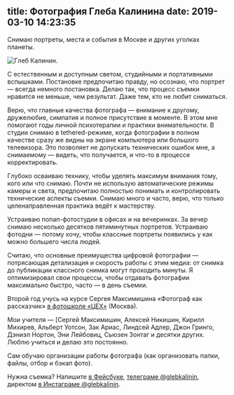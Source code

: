 title: Фотография Глеба Калинина
date: 2019-03-10 14:23:35
---

Снимаю портреты, места и события в Москве и других уголках планеты.

<img src="/images/20181008 gleb kalinin by olga kalinina.jpg" alt="Глеб Калинин." title="Глеб Калинин. Фото: Ольга Калинина" style="height: auto; max-width: 100%">

С естественным и доступным светом, студийными и портативными вспышками. Постановке предпочитаю правду, но осознаю, что портрет — всегда немного постановка. Делаю так, что процесс съемки нравится не меньше, чем результат. Даже тем, кто не любит сниматься.

Верю, что главные качества фотографа — внимание к другому, дружелюбие, симпатия и полное присутствие в моменте. В этом мне помогают годы личной психотерапии и практики внимательности. 
В студии снимаю в tethered-режиме, когда фотографии в полном качестве сразу же видны на экране компьютера или большого телевизора. Это позволяет не допускать технических ошибок мне, а снимаемому — видеть, что получается, и что-то в процессе корректировать.

Глубоко осваиваю технику, чтобы уделять максимум внимания тому, кого или что снимаю. Почти не использую автоматические режимы камеры и света, предпочитаю полностью понимать  и контролировать технические аспекты съемки.  Снимаю много и часто, верю, что только целенаправленная практика ведёт к мастерству.

Устраиваю попап-фотостудии в офисах и на вечеринках. За вечер снимаю несколько десятков пятиминутных портретов. Устраиваю фотодни — потому хочу, чтобы классные портреты появились у как можно большего числа людей.

Считаю, что основные преимущества цифровой фотографии — потрясающая детализация и скорость работы с этим медиа: от снимка до публикации классного снимка могут проходить минуты. Я оптимизировал свои процессы, чтобы отдавать фотографии максимально быстро, часто — в день съемки.

Второй год учусь на курсе Сергея Максимишина «Фотограф как рассказчик» [в&nbsp;фотошколе «ЦЕХ»](https://www.facebook.com/tsekh.school/) (Москва).

Мои учителя — [Сергей Максимишин, Алексей Никишин, Кирилл Михирев, Альберт Уотсон, Зак Ариас, Линдсей Адлер, Джон Гринго, Дэниэл Нортон, Эни Лейбовиц, Сьюзен Зонтаг и десятки других. Люблю учиться и делаю это постоянно.

Сам обучаю организации работы фотографа (как организовать папки, файлы, отбор и бэкап фото).

Нужна съемка? Напишите [в Фейсбуке](https://m.me/kalinin), [телеграме @glebkalinin](https://t.me/glebkalinin), директом [в&nbsp;Инстаграме @glebkalinin](https://instagram.com/glebkalinin).
